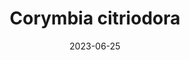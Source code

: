 ---
title: "Corymbia citriodora"
type: species
date: 2023-06-25
hashtag: corymbia-citriodora
tags:
  - species
  - tree
---